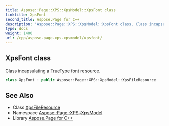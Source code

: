```yaml
---
title: Aspose::Page::XPS::XpsModel::XpsFont class
linktitle: XpsFont
second_title: Aspose.Page for C++
description: 'Aspose::Page::XPS::XpsModel::XpsFont class. Class incapsulating a TrueType font resource in C++.'
type: docs
weight: 1400
url: /cpp/aspose.page.xps.xpsmodel/xpsfont/
---
```

## XpsFont class


Class incapsulating a [TrueType](../../aspose.truetype/) font resource.

```cpp
class XpsFont : public Aspose::Page::XPS::XpsModel::XpsFileResource
```

## See Also

* Class [XpsFileResource](../xpsfileresource/)
* Namespace [Aspose::Page::XPS::XpsModel](../)
* Library [Aspose.Page for C++](../../)
